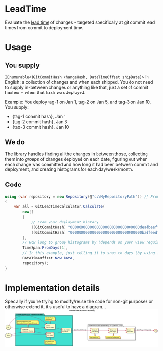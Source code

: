 # LeadTime
Evaluate the [lead time](https://en.wikipedia.org/wiki/Lead_time) of changes - targeted specifically at git commit lead times from commit to deployment time.

# Usage
## You supply
`IEnumerable<(GitCommitHash changeHash, DateTimeOffset shipDate)>`
In English: a collection of changes and when each shipped. You do not need to supply in-between changes or anything like that, just a set of commit hashes + when that hash was deployed.

Example:
You deploy tag-1 on Jan 1, tag-2 on Jan 5, and tag-3 on Jan 10.
You supply:
* {tag-1 commit hash}, Jan 1
* {tag-2 commit hash}, Jan 3
* {tag-3 commit hash}, Jan 10

## We do
The library handles finding all the changes in between those, collecting them into _groups_ of changes deployed on each date, figuring out when each change was committed and how long it had been between commit and deployment, and creating histograms for each day/week/month.

## Code
```C#
using (var repository = new Repository(@"c:\MyRepositoryPath")) // From LibGit2Sharp
{
    var all = GitLeadTimeCalculator.Calculate(
        new[]
        {
            // From your deployment history
            ((GitCommitHash) "00000000000000000000000000000000deadbeef", DateTimeOffset.Parse("01/01/2010")),
            ((GitCommitHash) "000000000000000000000000000000000badfeed", DateTimeOffset.Parse("01/10/2010")),
        },
        // How long to group histograms by (depends on your view requirements. Hint - if you want a month use 30.475 days)
        TimeSpan.FromDays(1),
        // In this example, just telling it to snap to days (by using .Date to drop the time part) DateTimeOffset.Parse("01/01/2001") would be a good value as well and if I make any wrapping libraries, will likely be the default
        DateTimeOffset.Now.Date,
        repository);
}
```

# Implementation details
Specially if you're trying to modify/reuse the code for non-git purposes or otherwise extend it, it's useful to have a diagram...
![image](/LeadTime.Library/Diagram/LeadTime%20Workflow.png)

